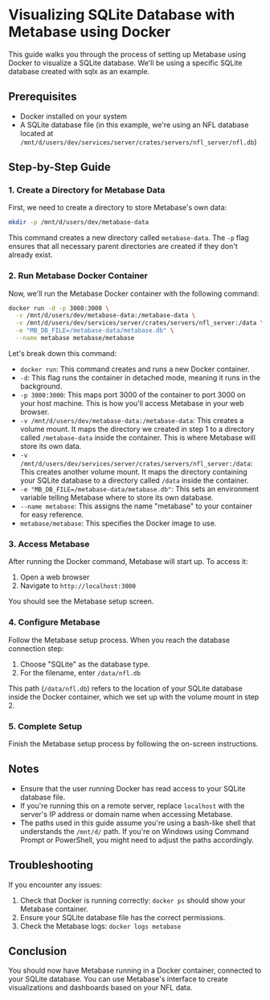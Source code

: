 # Visualizing SQLite Database with Metabase using Docker

This guide walks you through the process of setting up Metabase using Docker to visualize a SQLite database. We'll be using a specific SQLite database created with sqlx as an example.

## Prerequisites

- Docker installed on your system
- A SQLite database file (in this example, we're using an NFL database located at `/mnt/d/users/dev/services/server/crates/servers/nfl_server/nfl.db`)

## Step-by-Step Guide

### 1. Create a Directory for Metabase Data

First, we need to create a directory to store Metabase's own data:

```bash
mkdir -p /mnt/d/users/dev/metabase-data
```

This command creates a new directory called `metabase-data`. The `-p` flag ensures that all necessary parent directories are created if they don't already exist.

### 2. Run Metabase Docker Container

Now, we'll run the Metabase Docker container with the following command:

```bash
docker run -d -p 3000:3000 \
  -v /mnt/d/users/dev/metabase-data:/metabase-data \
  -v /mnt/d/users/dev/services/server/crates/servers/nfl_server:/data \
  -e "MB_DB_FILE=/metabase-data/metabase.db" \
  --name metabase metabase/metabase
```

Let's break down this command:

- `docker run`: This command creates and runs a new Docker container.
- `-d`: This flag runs the container in detached mode, meaning it runs in the background.
- `-p 3000:3000`: This maps port 3000 of the container to port 3000 on your host machine. This is how you'll access Metabase in your web browser.
- `-v /mnt/d/users/dev/metabase-data:/metabase-data`: This creates a volume mount. It maps the directory we created in step 1 to a directory called `/metabase-data` inside the container. This is where Metabase will store its own data.
- `-v /mnt/d/users/dev/services/server/crates/servers/nfl_server:/data`: This creates another volume mount. It maps the directory containing your SQLite database to a directory called `/data` inside the container.
- `-e "MB_DB_FILE=/metabase-data/metabase.db"`: This sets an environment variable telling Metabase where to store its own database.
- `--name metabase`: This assigns the name "metabase" to your container for easy reference.
- `metabase/metabase`: This specifies the Docker image to use.

### 3. Access Metabase

After running the Docker command, Metabase will start up. To access it:

1. Open a web browser
2. Navigate to `http://localhost:3000`

You should see the Metabase setup screen.

### 4. Configure Metabase

Follow the Metabase setup process. When you reach the database connection step:

1. Choose "SQLite" as the database type.
2. For the filename, enter `/data/nfl.db`

This path (`/data/nfl.db`) refers to the location of your SQLite database inside the Docker container, which we set up with the volume mount in step 2.

### 5. Complete Setup

Finish the Metabase setup process by following the on-screen instructions.

## Notes

- Ensure that the user running Docker has read access to your SQLite database file.
- If you're running this on a remote server, replace `localhost` with the server's IP address or domain name when accessing Metabase.
- The paths used in this guide assume you're using a bash-like shell that understands the `/mnt/d/` path. If you're on Windows using Command Prompt or PowerShell, you might need to adjust the paths accordingly.

## Troubleshooting

If you encounter any issues:

1. Check that Docker is running correctly: `docker ps` should show your Metabase container.
2. Ensure your SQLite database file has the correct permissions.
3. Check the Metabase logs: `docker logs metabase`

## Conclusion

You should now have Metabase running in a Docker container, connected to your SQLite database. You can use Metabase's interface to create visualizations and dashboards based on your NFL data.
